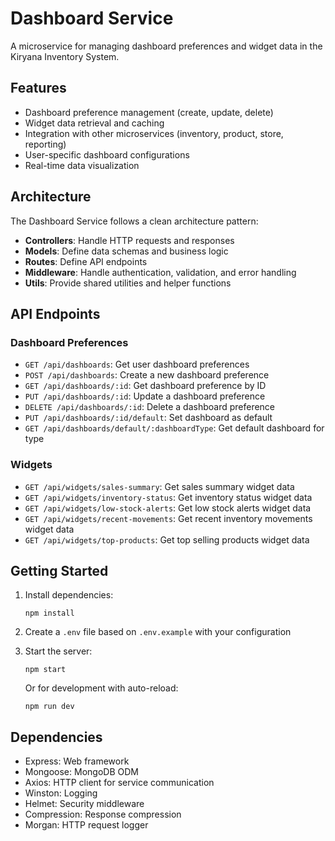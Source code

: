 # Dashboard Service

A microservice for managing dashboard preferences and widget data in the Kiryana Inventory System.

## Features

- Dashboard preference management (create, update, delete)
- Widget data retrieval and caching
- Integration with other microservices (inventory, product, store, reporting)
- User-specific dashboard configurations
- Real-time data visualization

## Architecture

The Dashboard Service follows a clean architecture pattern:

- **Controllers**: Handle HTTP requests and responses
- **Models**: Define data schemas and business logic
- **Routes**: Define API endpoints
- **Middleware**: Handle authentication, validation, and error handling
- **Utils**: Provide shared utilities and helper functions

## API Endpoints

### Dashboard Preferences

- `GET /api/dashboards`: Get user dashboard preferences
- `POST /api/dashboards`: Create a new dashboard preference
- `GET /api/dashboards/:id`: Get dashboard preference by ID
- `PUT /api/dashboards/:id`: Update a dashboard preference
- `DELETE /api/dashboards/:id`: Delete a dashboard preference
- `PUT /api/dashboards/:id/default`: Set dashboard as default
- `GET /api/dashboards/default/:dashboardType`: Get default dashboard for type

### Widgets

- `GET /api/widgets/sales-summary`: Get sales summary widget data
- `GET /api/widgets/inventory-status`: Get inventory status widget data
- `GET /api/widgets/low-stock-alerts`: Get low stock alerts widget data
- `GET /api/widgets/recent-movements`: Get recent inventory movements widget data
- `GET /api/widgets/top-products`: Get top selling products widget data

## Getting Started

1. Install dependencies:
   ```
   npm install
   ```

2. Create a `.env` file based on `.env.example` with your configuration

3. Start the server:
   ```
   npm start
   ```

   Or for development with auto-reload:
   ```
   npm run dev
   ```

## Dependencies

- Express: Web framework
- Mongoose: MongoDB ODM
- Axios: HTTP client for service communication
- Winston: Logging
- Helmet: Security middleware
- Compression: Response compression
- Morgan: HTTP request logger